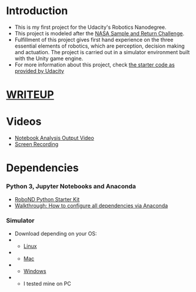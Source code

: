 # Introduction
- This is my first project for the Udacity's Robotics Nanodegree.
- This project is modeled after
the [NASA Sample and Return Challenge](https://www.nasa.gov/directorates/spacetech/centennial_challenges/sample_return_robot/index.html).
- Fulfillment of this project gives first hand experience on the three essential elements of robotics, which are perception, decision making and actuation. The project is carried out in a simulator environment built with the Unity game engine.
- For more information about this project, check
[the starter code as provided by Udacity](https://github.com/udacity/RoboND-Rover-Project)

# [WRITEUP](https://github.com/ardakayaa/Robotics-SearchAndSampleReturn/blob/master/WRITEUP.md)

# Videos
- [Notebook Analysis Output Video](https://github.com/mithi/rover/blob/master/output/test_mapping.mp4)
- [Screen Recording](https://youtu.be/4edeJGg8uFY)

# Dependencies

### Python 3, Jupyter Notebooks and Anaconda
- [RoboND Python Starter Kit](https://github.com/ryan-keenan/RoboND-Python-Starterkit)
- [Walkthrough: How to configure all dependencies via Anaconda](https://github.com/ryan-keenan/RoboND-Python-Starterkit/blob/master/doc/configure_via_anaconda.md)

### Simulator
- Download depending on your OS:
- - [Linux](https://s3-us-west-1.amazonaws.com/udacity-robotics/Rover+Unity+Sims/Linux_Roversim.zip)
- - [Mac](https://s3-us-west-1.amazonaws.com/udacity-robotics/Rover+Unity+Sims/Mac_Roversim.zip)
- - [Windows](https://s3-us-west-1.amazonaws.com/udacity-robotics/Rover+Unity+Sims/Windows_Roversim.zip)
- - I tested mine on PC